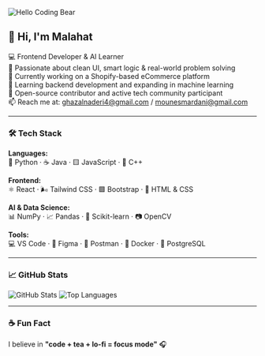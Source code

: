 ![Hello Coding Bear](https://media.giphy.com/media/v1.Y2lkPTc5MGI3NjExbmt2NnVqaHNmejBpYmkyZXRuNnQ5bmRjYjAwMG05enVkaHI4d3B0ZyZlcD12MV9naWZzX3NlYXJjaCZjdD1n/Nx0rz3jtxtEre/giphy.gif)

## 👋 Hi, I'm Malahat

💻 Frontend Developer & AI Learner  
🧠 Passionate about clean UI, smart logic & real-world problem solving  
🎯 Currently working on a Shopify-based eCommerce platform  
🌱 Learning backend development and expanding in machine learning  
🤝 Open-source contributor and active tech community participant  
📫 Reach me at: ghazalnaderi4@gmail.com / mounesmardani@gmail.com

---

### 🛠 Tech Stack

**Languages:**  
🐍 Python · ☕ Java · 🟨 JavaScript · 💠 C++

**Frontend:**  
⚛️ React · 🌬 Tailwind CSS · 🟪 Bootstrap · 🧱 HTML & CSS

**AI & Data Science:**  
📊 NumPy · 📈 Pandas · 🧠 Scikit-learn · 📷 OpenCV

**Tools:**  
💻 VS Code · 🎨 Figma · 🧪 Postman · 🐳 Docker · 🐘 PostgreSQL

---

### 📈 GitHub Stats

![GitHub Stats](https://github-readme-stats.vercel.app/api?username=malahatmardani&show_icons=true&theme=merko)
![Top Languages](https://github-readme-stats.vercel.app/api/top-langs/?username=malahatmardani&layout=compact&theme=merko)

---

### ☕ Fun Fact

I believe in **"code + tea + lo-fi = focus mode"** 🎧
